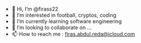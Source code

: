 - 👋 Hi, I’m @firass22
- 👀 I’m interested in football, cryptos, coding
- 🌱 I’m currently learning software engineering
- 💞️ I’m looking to collaborate on ...
- 📫 How to reach me : firas.abdul.reda@icloud.com

<!---
firass22/firass22 is a ✨ special ✨ repository because its `README.md` (this file) appears on your GitHub profile.
You can click the Preview link to take a look at your changes.
--->
